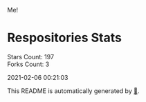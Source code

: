 Me!

# Respositories Stats
Stars Count: 197  
Forks Count: 3

2021-02-06 00:21:03  

This README is automatically generated by [🐰](https://github.com/rnitta/rnitta).
